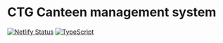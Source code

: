 # CTG Canteen management system

[![Netlify Status](https://api.netlify.com/api/v1/badges/95016123-d701-47c0-9bce-33ea9c9e13aa/deploy-status)](https://app.netlify.com/sites/ctg-canteen/deploys) [![TypeScript](https://badges.frapsoft.com/typescript/awesome/typescript.png?v=101)](https://github.com/ellerbrock/typescript-badges/)
